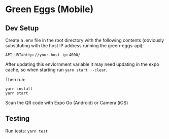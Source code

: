 # Green Eggs (Mobile)

## Dev Setup

Create a .env file in the root directory with the following contents (obviously substituting with the host IP address running the green-eggs-api):

```
API_URI=http://your-host-ip:4000/
```

After updating this enviornment variable it may need updating in the expo cache, so when starting run `yarn start --clear`.

Then run:

```
yarn install
yarn start
```

Scan the QR code with Expo Go (Android) or Camera (iOS)

## Testing

Run tests: `yarn test`
